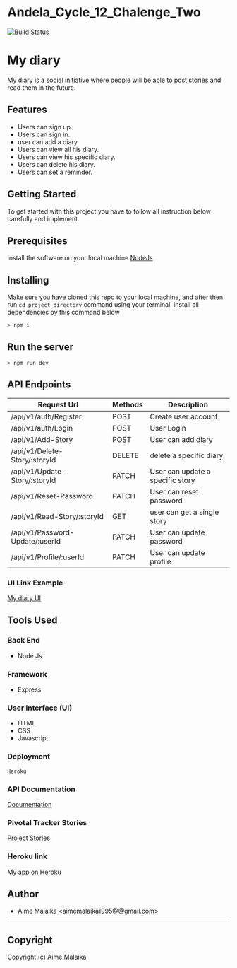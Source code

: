 # Andela_Cycle_12_Chalenge_Two
[![Build Status](https://travis-ci.org/aime19/Andela_Cycle_12_Chalenge_Two.svg?branch=develop)](https://travis-ci.org/aime19/Andela_Cycle_12_Chalenge_Two)



# My diary

My diary is a social initiative where people will be able to post  stories and read them in the future.

## Features
- Users can sign up.
- Users can sign in.
- user can add a diary
- Users can view all his diary.
- Users can view his specific diary.
- Users can delete his diary.
- Users can set a reminder.


## Getting Started
To get started with this project you have to follow all instruction below carefully and implement.

## Prerequisites
Install the software on your local machine [NodeJs](https://nodejs.org/en/download/)

## Installing
Make sure you have cloned this repo to your local machine, and after then run `cd project_directory` command using your terminal. install all dependencies by this command below

```
> npm i
```

## Run the server
```
> npm run dev
```

## API Endpoints

| Request Url | Methods  | Description  |
| ------- | --- | --- |
| /api/v1/auth/Register | POST | Create user account |
| /api/v1/auth/Login | POST | User Login  |
| /api/v1/Add-Story | POST | User can add diary |
| /api/v1/Delete-Story/:storyId | DELETE | delete a specific diary |
| /api/v1/Update-Story/:storyId | PATCH | User can update a specific story |
| /api/v1/Reset-Password | PATCH | User can reset password |
| /api/v1/Read-Story/:storyId | GET | user can get a single story |
| /api/v1/Password-Update/:userId | PATCH | User can update password |
| /api/v1/Profile/:userId  | PATCH | User can update profile |



### UI Link Example
[My diary UI](https://aime19.github.io/Andela_Cycle_12_Chalenge_One/)


## Tools Used

### Back End
* Node Js

### Framework
* Express

### User Interface (UI)
* HTML
* CSS
* Javascript

### Deployment
```
Heroku
```
### API Documentation
[Documentation](https://diaryapp2019.herokuapp.com/apiDocumentation)
### Pivotal Tracker Stories 
[Project Stories](https://www.pivotaltracker.com/n/projects/2401031)
### Heroku link

[My app on Heroku](https://diaryapp2019.herokuapp.com/)

## Author
- Aime Malaika <aimemalaika1995@@gmail.com>
---

## Copyright
Copyright (c) Aime Malaika
